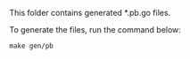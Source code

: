 This folder contains generated *.pb.go files.

To generate the files, run the command below:

```shell
make gen/pb
```

